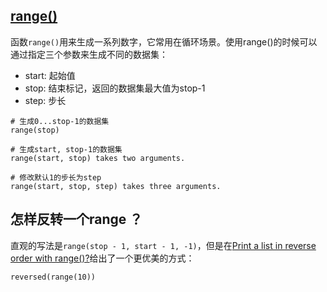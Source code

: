 ## [range()](https://www.geeksforgeeks.org/python-range-function/)

函数`range()`用来生成一系列数字，它常用在循环场景。使用range()的时候可以通过指定三个参数来生成不同的数据集：

- start: 起始值
- stop: 结束标记，返回的数据集最大值为stop-1
- step: 步长

```
# 生成0...stop-1的数据集
range(stop)

# 生成start, stop-1的数据集
range(start, stop) takes two arguments.

# 修改默认1的步长为step
range(start, stop, step) takes three arguments.
```

## 怎样反转一个range ？

直观的写法是`range(stop - 1, start - 1, -1)`，但是在[Print a list in reverse order with range()?](https://stackoverflow.com/questions/7286365/print-a-list-in-reverse-order-with-range)给出了一个更优美的方式：

```
reversed(range(10))
```
